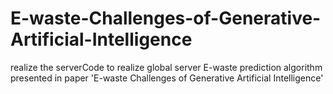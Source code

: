# E-waste-Challenges-of-Generative-Artificial-Intelligence
realize the serverCode to realize global server E-waste prediction algorithm presented in paper 'E-waste Challenges of Generative Artificial Intelligence'
